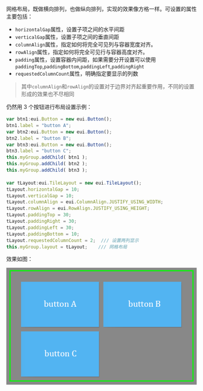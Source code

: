 网格布局，既做横向排列，也做纵向排列，实现的效果像方格一样。可设置的属性主要包括：

* `horizontalGap`属性，设置子项之间的水平间距
* `verticalGap`属性，设置子项之间的垂直间距
* `columnAlign`属性，指定如何将完全可见列与容器宽度对齐。
* `rowAlign`属性，指定如何将完全可见行与容器高度对齐。
* `padding`属性，设置容器内间距，如果需要分开设置可以使用`paddingTop`,`paddingBottom`,`paddingLeft`,`paddingRight`
* `requestedColumnCount`属性，明确指定要显示的列数

> 其中`columnAlign`和`rowAlign`的设置对于边界对齐起重要作用，不同的设置形成的效果也不尽相同

仍然用 3 个按钮进行布局设置示例：

``` TypeScript   
var btn1:eui.Button = new eui.Button();
btn1.label = "button A";
var btn2:eui.Button = new eui.Button();
btn2.label = "button B";
var btn3:eui.Button = new eui.Button();
btn3.label = "button C";
this.myGroup.addChild( btn1 );
this.myGroup.addChild( btn2 );
this.myGroup.addChild( btn3 );

var tLayout:eui.TileLayout = new eui.TileLayout();
tLayout.horizontalGap = 10;
tLayout.verticalGap = 10;
tLayout.columnAlign = eui.ColumnAlign.JUSTIFY_USING_WIDTH;
tLayout.rowAlign = eui.RowAlign.JUSTIFY_USING_HEIGHT;
tLayout.paddingTop = 30;
tLayout.paddingRight = 30;
tLayout.paddingLeft = 30;
tLayout.paddingBottom = 10;
tLayout.requestedColumnCount = 2;  /// 设置两列显示
this.myGroup.layout = tLayout;    /// 网格布局
```    

效果如图：

![](56012f1622d9a.png)